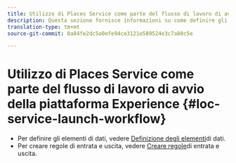 ```yaml
---
title: Utilizzo di Places Service come parte del flusso di lavoro di avvio della piattaforma Experience
description: Questa sezione fornisce informazioni su come definire gli elementi di dati e creare regole di entrata e uscita in Experience Platform Launch che è possibile utilizzare con Places Service.
translation-type: tm+mt
source-git-commit: 8a84fe2dc5a0efe94ce3121e589524e3c7a80c5e

---
```



# Utilizzo di Places Service come parte del flusso di lavoro di avvio della piattaforma Experience {#loc-service-launch-workflow}

* Per definire gli elementi di dati, vedere [Definizione degli elementi](/help/use-places-launch-workflow/define-data-elements.md)di dati.
* Per creare regole di entrata e uscita, vedere [Creare regole](/help/use-places-launch-workflow/create-rule-places-property.md)di entrata e uscita.